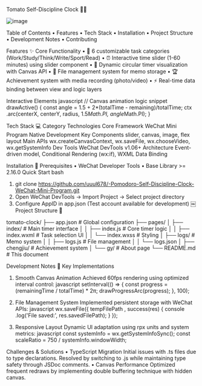 Tomato Self-Discipline Clock 🍅⏰

![image](https://github.com/user-attachments/assets/d4aea15b-f7cb-4ea1-a489-b23d34564da5)

Table of Contents
• Features
• Tech Stack
• Installation
• Project Structure
• Development Notes
• Contributing

Features ✨
Core Functionality
• 🍅 6 customizable task categories (Work/Study/Think/Write/Sport/Read)
• ⏰ Interactive time slider (1-60 minutes) using slider component
• 🎨 Dynamic circular timer visualization with Canvas API
• 📁 File management system for memo storage
• 🏆 Achievement system with media recording (photo/video)
• ⚡ Real-time data binding between view and logic layers

Interactive Elements
javascript
// Canvas animation logic snippet
drawActive() {
  const angle = 1.5 + 2*(totalTime - remaining)/totalTime;
  ctx
.arc(centerX, centerY, radius, 1.5*Math.PI, angle*Math.PI);
}

Tech Stack 💻
Category                Technologies
Core Framework          WeChat Mini Program Native Development
Key Components          slider, canvas, image, flex layout
Main APIs               wx.createCanvasContext, wx.saveFile, wx.chooseVideo, wx.getSystemInfo
Dev Tools               WeChat DevTools v1.06+
Architecture            Event-driven model, Conditional Rendering (wx:if), WXML Data Binding

Installation 🚀
Prerequisites
• WeChat Developer Tools 
• Base Library >= 2.16.0
Quick Start
bash
1. git
 clone https://github.com/uuul678/-Pomodoro-Self-Discipline-Clock-WeChat-Mini-Program.git
2. Open WeChat DevTools -> Import Project ->
 Select project directory
3. Configure AppID in app.json (Test account available for development)
￼
Project Structure 📂

tomato-clock/
├── app.json               # Global configuration
├── pages/
│   ├── index/             # Main timer interface
│   │   ├── index.js       # Core timer logic
│   │   ├── index.wxml     # Task selection UI
│   │   └── index.wxss     # Styling
│   ├── logs/              # Memo system
│   │   ├── logs.js        # File management
│   │   └── logs.json
│   ├── chengjiu/          # Achievement system
│   └── gy/                # About page
└── README.md              # This document

Development Notes 📝
Key Implementations
1. Smooth Canvas Animation
Achieved 60fps rendering using optimized interval control:
javascript
setInterval(() => {
  const progress = (remainingTime / totalTime) * 2π;
  drawProgressArc(progress);
}, 100);

2. File Management System
Implemented persistent storage with WeChat APIs:
javascript
wx.saveFile({
  tempFilePath
,
  success(res) {
    console
.log('File saved:', res.savedFilePath);
  }
});

3. Responsive Layout
Dynamic UI adaptation using rpx units and system metrics:
javascript
const systemInfo = wx.getSystemInfoSync();
const scaleRatio = 750 / systemInfo.windowWidth;

Challenges & Solutions
• TypeScript Migration
Initial issues with .ts files due to type declarations. Resolved by switching to .js while maintaining type safety through JSDoc comments.
• Canvas Performance
Optimized frequent redraws by implementing double buffering technique with hidden canvas.
